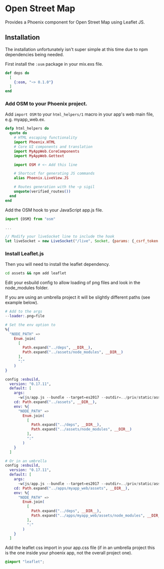 # Open Street Map

Provides a Phoenix component for Open Street Map using Leaflet JS.

## Installation

The installation unfortunately isn't super simple at this time due to npm dependencies being needed.

First install the `:osm` package in your mix.exs file.

```elixir
def deps do
  [
    {:osm, "~> 0.1.0"}
  ]
end
```

### Add OSM to your Phoenix project.

Add `import OSM` to your `html_helpers/1` macro in your app's web main file, e.g. myapp_web.ex.

```elixir
defp html_helpers do
  quote do
    # HTML escaping functionality
    import Phoenix.HTML
    # Core UI components and translation
    import MyAppWeb.CoreComponents
    import MyAppWeb.Gettext

    import OSM # <~ Add this line

    # Shortcut for generating JS commands
    alias Phoenix.LiveView.JS

    # Routes generation with the ~p sigil
    unquote(verified_routes())
  end
end
```

Add the OSM hook to your JavaScript app.js file.
```javascript
import {OSM} from "osm"

...

// Modify your liveSocket line to include the hook
let liveSocket = new LiveSocket("/live", Socket, {params: {_csrf_token: csrfToken}, hooks: {OSM}})
```

### Install Leaflet.js

Then you will need to install the leaflet dependency.

```bash
cd assets && npm add leaflet
```

Edit your esbuild config to allow loading of png files and look in the node_modules folder.

If you are using an umbrella project it will be slightly different paths (see example below).

```elixir
# Add to the args
--loader:.png=file

# Set the env option to
%{
  "NODE_PATH" =>
    Enum.join(
      [
        Path.expand("../deps", __DIR__),
        Path.expand("../assets/node_modules", __DIR__)
      ],
      ":"
    )
}
```

```elixir
config :esbuild,
  version: "0.17.11",
  default: [
    args:
      ~w(js/app.js --bundle --target=es2017 --outdir=../priv/static/assets --external:/fonts/* --external:/images/* --loader:.png=file),
    cd: Path.expand("../assets", __DIR__),
    env: %{
      "NODE_PATH" =>
        Enum.join(
          [
            Path.expand("../deps", __DIR__),
            Path.expand("../assets/node_modules", __DIR__)
          ],
          ":"
        )
    }
  ]

# Or in an umbrella
config :esbuild,
  version: "0.17.11",
  default: [
    args:
      ~w(js/app.js --bundle --target=es2017 --outdir=../priv/static/assets --external:/fonts/* --external:/images/* --loader:.png=file),
    cd: Path.expand("../apps/myapp_web/assets", __DIR__),
    env: %{
      "NODE_PATH" =>
        Enum.join(
          [
            Path.expand("../deps", __DIR__),
            Path.expand("../apps/myapp_web/assets/node_modules", __DIR__)
          ],
          ":"
        )
    }
  ]
```

Add the leaflet css import in your app.css file (if in an umbrella project this is the one inside your phoenix app, not the overall project one).
```css
@import "leaflet";
```
